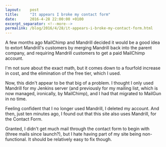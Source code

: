 ```yaml
---
layout:    post
title:     "It appears I broke my contact form"
date:      2016-4-28 22:00:00 +0100
excerpt_separator: <!--more-->
permalink: /blog/2016/4/28/it-appears-i-broke-my-contact-form.html
---
```


A few months ago MailChimp and Mandrill decided it would be a good idea to extort Mandrill's customers by merging Mandrill back into the parent company, and requiring Mandrill customers to get a paid MailChimp account.

I'm not sure about the exact math, but it comes down to a fourfold increase in cost, and the elimination of the free tier, which I used.

<!--more-->
Now, this didn't appear to be that big of a problem. I thought I only used Mandrill for my Jenkins server (and previously for my mailing list, which is now managed, ironically, by MailChimp), and I had that migrated to MailGun in no time.

Feeling confident that I no longer used Mandrill, I deleted my account. And then, just ten minutes ago, I found out that this site also uses Mandrill, for the Contact Form.

Granted, I didn't get much mail through the contact form to begin with (three mails since launch?), but I hate having part of my site being non-functional. It should be relatively easy to fix though.